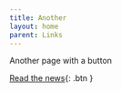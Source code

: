 ```yaml
---
title: Another
layout: home
parent: Links
---
```


Another page with a button

[Read the news](http://news.bbc.com/){: .btn }
